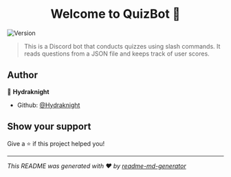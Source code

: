 <h1 align="center">Welcome to QuizBot 👋</h1>
<p>
  <img alt="Version" src="https://img.shields.io/badge/version-0.8-blue.svg?cacheSeconds=2592000" />
</p>

> This is a Discord bot that conducts quizzes using slash commands. It reads questions from a JSON file and keeps track of user scores.

## Author

👤 **Hydraknight**

- Github: [@Hydraknight](https://github.com/Hydraknight)

## Show your support

Give a ⭐️ if this project helped you!

---

_This README was generated with ❤️ by [readme-md-generator](https://github.com/kefranabg/readme-md-generator)_
